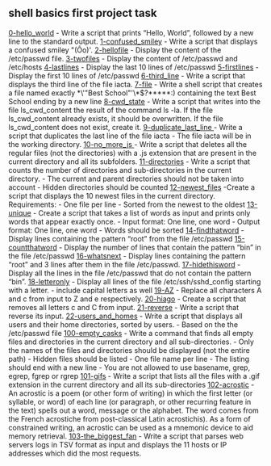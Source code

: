 ## shell basics first project task
[0-hello_world](./0-hello_world) - Write a script that prints “Hello, World”, followed by a new line to the standard output.
[1-confused_smiley](./1-confused_smiley) - Write a script that displays a confused smiley "(Ôo)'.
[2-hellofile](./2-hellofile) - Display the content of the /etc/passwd file.
[3-twofiles](./3-twofiles) - Display the content of /etc/passwd and /etc/hosts
[4-lastlines](./4-lastlines) - Display the last 10 lines of /etc/passwd
[5-firstlines](./5-firstlines) - Display the first 10 lines of /etc/passwd
[6-third_line](./6-third_line) - Write a script that displays the third line of the file iacta.
[7-file](./7-file) - Write a shell script that creates a file named exactly \*\\'"Best School"\'\\*$\?\*\*\*\*\*:) containing the text Best School ending by a new line
[8-cwd_state](./8-cwd_state) - Write a script that writes into the file ls_cwd_content the result of the command ls -la. If the file ls_cwd_content already exists, it should be overwritten. If the file ls_cwd_content does not exist, create it.
[9-duplicate_last_line ](./9-duplicate_last_line ) - Write a script that duplicates the last line of the file iacta
                                                   - The file iacta will be in the working directory.
[10-no_more_js ](./10-no_more_js) - Write a script that deletes all the regular files (not the directories) with a .js extension that are present in the current directory and all its subfolders.
[11-directories](./11-directories) - Write a script that counts the number of directories and sub-directories in the current directory. 
                                   - The current and parent directories should not be taken into account
                                   - Hidden directories should be counted
[12-newest_files](./12-newest_files) -Create a script that displays the 10 newest files in the current directory.
                                      Requirements:
                                     - One file per line
                                     - Sorted from the newest to the oldest
[13-unique](./13-unique) - Create a script that takes a list of words as input and prints only words that appear exactly once.
                         - Input format: One line, one word
                         - Output format: One line, one word
                         - Words should be sorted
[14-findthatword](./14-findthatword) - Display lines containing the pattern “root” from the file /etc/passwd
[15-countthatword](./15-countthatword) - Display the number of lines that contain the pattern “bin” in the file /etc/passwd
[16-whatsnext](./16-whatsnext) - Display lines containing the pattern “root” and 3 lines after them in the file /etc/passwd.
[17-hidethisword](./17-hidethisword) - Display all the lines in the file /etc/passwd that do not contain the pattern “bin”.
[18-letteronly](./18-letteronly) - Display all lines of the file /etc/ssh/sshd_config starting with a letter.
                                 - include capital letters as well
[19-AZ](./19-AZ) - Replace all characters A and c from input to Z and e respectively.
[20-hiago](./20-hiago) - Create a script that removes all letters c and C from input.
[21-reverse](./21-reverse) - Write a script that reverse its input.
[22-users_and_homes](./22-users_and_homes) - Write a script that displays all users and their home directories, sorted by users.
                                           - Based on the the /etc/passwd file
[100-empty_casks](./100-empty_casks) - Write a command that finds all empty files and directories in the current directory and all sub-directories.
                                     - Only the names of the files and directories should be displayed (not the entire path)
                                     - Hidden files should be listed
                                     - One file name per line
                                     - The listing should end with a new line
                                     - You are not allowed to use basename, grep, egrep, fgrep or rgrep
[101-gifs](./101-gifs) - Write a script that lists all the files with a .gif extension in the current directory and all its sub-directories
[102-acrostic](./102-acrostic) - An acrostic is a poem (or other form of writing) in which the first letter (or syllable, or word) of each line (or paragraph, or other recurring feature in the text) spells out a word, message or the alphabet. The word comes from the French acrostiche from post-classical Latin acrostichis). As a form of constrained writing, an acrostic can be used as a mnemonic device to aid memory retrieval.
[103-the_biggest_fan](./103-the_biggest_fan) - Write a script that parses web servers logs in TSV format as input and displays the 11 hosts or IP addresses which did the most requests.




